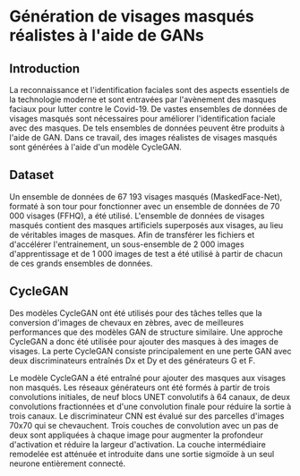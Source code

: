 # Génération de visages masqués réalistes à l'aide de GANs

## Introduction

La reconnaissance et l'identification faciales sont des aspects essentiels de la technologie moderne et sont entravées par l'avènement des masques faciaux pour lutter contre le Covid-19. De vastes ensembles de données de visages masqués sont nécessaires pour améliorer l'identification faciale avec des masques. De tels ensembles de données peuvent être produits à l'aide de GAN. Dans ce travail, des images réalistes de visages masqués sont générées à l'aide d'un modèle CycleGAN. 

## Dataset 

Un ensemble de données de 67 193 visages masqués (MaskedFace-Net), formaté à son tour pour fonctionner avec un ensemble de données de 70 000 visages (FFHQ), a été utilisé. L'ensemble de données de visages masqués contient des masques artificiels superposés aux visages, au lieu de véritables images de masques. Afin de transférer les fichiers et d'accélérer l'entrainement, un sous-ensemble de 2 000 images d'apprentissage et de 1 000 images de test a été utilisé à partir de chacun de ces grands ensembles de données.

## CycleGAN

Des modèles CycleGAN ont été utilisés pour des tâches telles que la conversion d'images de chevaux en zèbres, avec de meilleures performances que des modèles GAN de structure similaire. Une approche CycleGAN a donc été utilisée pour ajouter des masques à des images de visages. La perte CycleGAN consiste principalement en une perte GAN avec deux discriminateurs entraînés Dx et Dy et des générateurs G et F.

Le modèle CycleGAN a été entraîné pour ajouter des masques aux visages non masqués. Les réseaux générateurs ont été formés à partir de trois convolutions initiales, de neuf blocs UNET convolutifs à 64 canaux, de deux convolutions fractionnées et d'une convolution finale pour réduire la sortie à trois canaux. Le discriminateur CNN est évalué sur des parcelles d'images 70x70 qui se chevauchent. Trois couches de convolution avec un pas de deux sont appliquées à chaque image pour augmenter la profondeur d'activation et réduire la largeur d'activation. La couche intermédiaire remodelée est atténuée et introduite dans une sortie sigmoïde à un seul neurone entièrement connecté.
